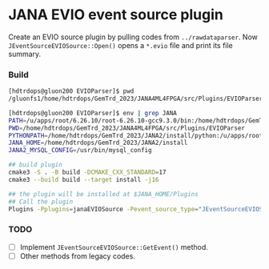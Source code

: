 # JANA EVIO event source plugin

Create an EVIO source plugin by pulling codes from `../rawdataparser`.
Now `JEventSourceEVIOSource::Open()` opens a `*.evio` file and print its file summary.

### Build

```bash
[hdtrdops@gluon200 EVIOParser]$ pwd
/gluonfs1/home/hdtrdops/GemTrd_2023/JANA4ML4FPGA/src/Plugins/EVIOParser

[hdtrdops@gluon200 EVIOParser]$ env | grep JANA
PATH=/u/apps/root/6.26.10/root-6.26.10-gcc9.3.0/bin:/home/hdtrdops/GemTrd_2023/JANA2/install/bin:/home/hdtrdops/GemTrd_2023/JANA2/install/bin:/apps/python3/3.9.7/bin:/apps/gcc/9.3.0/bin:/usr/lib64/qt-3.3/bin:/home/hdtrdops/perl5/bin:/usr/local/bin:/usr/bin:/usr/local/sbin:/usr/sbin:/opt/ibutils/bin:/opt/puppetlabs/bin
PWD=/home/hdtrdops/GemTrd_2023/JANA4ML4FPGA/src/Plugins/EVIOParser
PYTHONPATH=/home/hdtrdops/GemTrd_2023/JANA2/install/python:/u/apps/root/6.26.10/root-6.26.10-gcc9.3.0/lib:/home/hdtrdops/GemTrd_2023/JANA2/install/python:
JANA_HOME=/home/hdtrdops/GemTrd_2023/JANA2/install
JANA2_MYSQL_CONFIG=/usr/bin/mysql_config

## build plugin
cmake3 -S . -B build -DCMAKE_CXX_STANDARD=17
cmake3 --build build --target install -j16

## the plugin will be installed at $JANA_HOME/Plugins
## Call the plugin
Plugins -Pplugins=janaEVIOSource -Pevent_source_type="JEventSourceEVIOSource" /gluonraid3/data4/rawdata/trd/DATA/hd_rawdata_002539_007.evio
```
### TODO
- [ ] Implement `JEventSourceEVIOSource::GetEvent()` method.
- [ ] Other methods from legacy codes.
